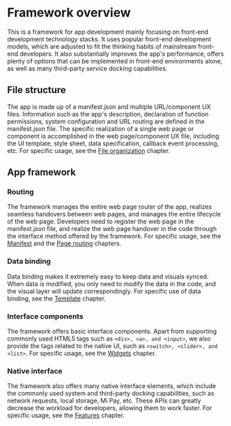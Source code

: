 # Framework overview

This is a framework for app development mainly focusing on front-end development technology stacks. It uses popular front-end development models, which are adjusted to fit the thinking habits of mainstream front-end developers. It also substantially improves the app's performance, offers plenty of options that can be implemented in front-end environments alone, as well as many third-party service docking capabilities.

## File structure

The app is made up of a manifest.json and multiple URL/component UX files. Information such as the app's description, declaration of function permissions, system configuration and URL routing are defined in the manifest.json file. The specific realization of a single web page or component is accomplished in the web page/component UX file, including the UI template, style sheet, data specification, callback event processing, etc. For specific usage, see the [File organization](../framework/file-organization.md) chapter.

## App framework

### Routing

The framework manages the entire web page router of the app, realizes seamless handovers between web pages, and manages the entire lifecycle of the web page. Developers need to register the web page in the manifest.json file, and realize the web page handover in the code through the interface method offered by the framework. For specific usage, see the [Manifest](../framework/manifest.md) and the [Page routing](../features/router.md) chapters.

### Data binding

Data binding makes it extremely easy to keep data and visuals synced. When data is modified, you only need to modify the data in the code, and the visual layer will update correspondingly. For specific use of data binding, see the [Template](../framework/template.md) chapter.

### Interface components

The framework offers basic interface components. Apart from supporting commonly used HTML5 tags such as `<div>, <a>, and <input>`, we also provide the tags related to the native UI, such as `<switch>, <slider>, and <list>`. For specific usage, see the [Widgets](../widgets/common-events.md) chapter.

### Native interface

The framework also offers many native interface elements, which include the commonly used system and third-party docking capabilities, such as network requests, local storage, Mi Pay, etc. These APIs can greatly decrease the workload for developers, allowing them to work faster. For specific usage, see the [Features](../features/index.md) chapter.
